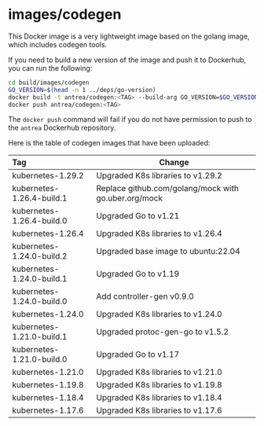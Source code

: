 # images/codegen

This Docker image is a very lightweight image based on the golang image, which
includes codegen tools.

If you need to build a new version of the image and push it to Dockerhub, you
can run the following:

```bash
cd build/images/codegen
GO_VERSION=$(head -n 1 ../deps/go-version)
docker build -t antrea/codegen:<TAG> --build-arg GO_VERSION=$GO_VERSION .
docker push antrea/codegen:<TAG>
```

The `docker push` command will fail if you do not have permission to push to the
`antrea` Dockerhub repository.

Here is the table of codegen images that have been uploaded:

| Tag                            | Change                                               |
| :----------------------------- | ---------------------------------------------------- |
| kubernetes-1.29.2              | Upgraded K8s libraries to v1.29.2                    |
| kubernetes-1.26.4-build.1      | Replace github.com/golang/mock with go.uber.org/mock |
| kubernetes-1.26.4-build.0      | Upgraded Go to v1.21                                 |
| kubernetes-1.26.4              | Upgraded K8s libraries to v1.26.4                    |
| kubernetes-1.24.0-build.2      | Upgraded base image to ubuntu:22.04                  |
| kubernetes-1.24.0-build.1      | Upgraded Go to v1.19                                 |
| kubernetes-1.24.0-build.0      | Add controller-gen v0.9.0                            |
| kubernetes-1.24.0              | Upgraded K8s libraries to v1.24.0                    |
| kubernetes-1.21.0-build.1      | Upgraded protoc-gen-go to v1.5.2                     |
| kubernetes-1.21.0-build.0      | Upgraded Go to v1.17                                 |
| kubernetes-1.21.0              | Upgraded K8s libraries to v1.21.0                    |
| kubernetes-1.19.8              | Upgraded K8s libraries to v1.19.8                    |
| kubernetes-1.18.4              | Upgraded K8s libraries to v1.18.4                    |
| kubernetes-1.17.6              | Upgraded K8s libraries to v1.17.6                    |

